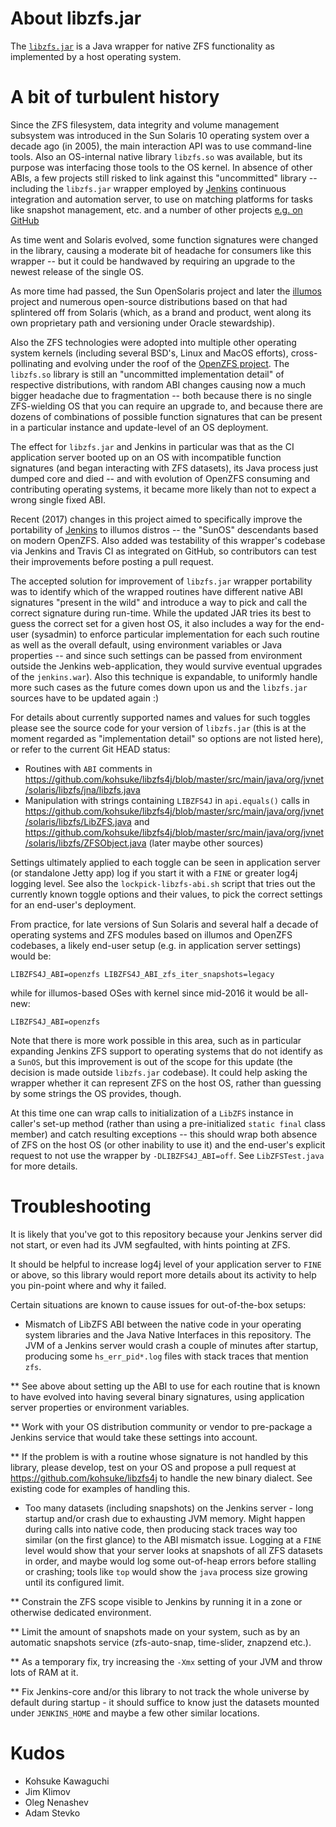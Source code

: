 # About libzfs.jar

The [`libzfs.jar`](https://github.com/kohsuke/libzfs4j) is a Java wrapper
for native ZFS functionality as implemented by a host operating system.

# A bit of turbulent history

Since the ZFS filesystem, data integrity and volume management subsystem was
introduced in the Sun Solaris 10 operating system over a decade ago (in 2005),
the main interaction API was to use command-line tools. Also an OS-internal
native library `libzfs.so` was available, but its purpose was interfacing
those tools to the OS kernel. In absence of other ABIs, a few projects still
risked to link against this "uncommitted" library -- including the `libzfs.jar`
wrapper employed by [Jenkins](http://jenkins-ci.org/) continuous integration
and automation server, to use on matching platforms for tasks like snapshot
management, etc. and a number of other projects [e.g. on
GitHub](https://github.com/search?l=Maven+POM&q=libzfs&type=Code&utf8=%E2%9C%93)

As time went and Solaris evolved, some function signatures were changed in
the library, causing a moderate bit of headache for consumers like this
wrapper -- but it could be handwaved by requiring an upgrade to the newest
release of the single OS.

As more time had passed, the Sun OpenSolaris project and later the
[illumos](http://illumos.org) project and numerous open-source distributions
based on that had splintered off from Solaris (which, as a brand and product,
went along its own proprietary path and versioning under Oracle stewardship).

Also the ZFS technologies were adopted into multiple other operating system
kernels (including several BSD's, Linux and MacOS efforts), cross-pollinating
and evolving under the roof of the [OpenZFS project](http://open-zfs.org/).
The `libzfs.so` library is still an "uncommitted implementation detail" of
respective distributions, with random ABI changes causing now a much bigger
headache due to fragmentation -- both because there is no single ZFS-wielding
OS that you can require an upgrade to, and because there are dozens of
combinations of possible function signatures that can be present in a
particular instance and update-level of an OS deployment.

The effect for `libzfs.jar` and Jenkins in particular was that as the CI
application server booted up on an OS with incompatible function signatures
(and began interacting with ZFS datasets), its Java process just dumped core
and died -- and with evolution of OpenZFS consuming and contributing operating
systems, it became more likely than not to expect a wrong single fixed ABI.

Recent (2017) changes in this project aimed to specifically improve the
portability of [Jenkins](https://jenkins.io/) to illumos distros -- the
"SunOS" descendants based on modern OpenZFS. Also added was testability
of this wrapper's codebase via Jenkins and Travis CI as integrated on GitHub,
so contributors can test their improvements before posting a pull request.

The accepted solution for improvement of `libzfs.jar` wrapper portability
was to identify which of the wrapped routines have different native ABI
signatures "present in the wild" and introduce a way to pick and call the
correct signature during run-time. While the updated JAR tries its best to
guess the correct set for a given host OS, it also includes a way for the
end-user (sysadmin) to enforce particular implementation for each such
routine as well as the overall default, using environment variables or Java
properties -- and since such settings can be passed from environment outside
the Jenkins web-application, they would survive eventual upgrades of the
`jenkins.war`). Also this technique is expandable, to uniformly handle more
such cases as the future comes down upon us and the `libzfs.jar` sources
have to be updated again :)

For details about currently supported names and values for such toggles
please see the source code for your version of `libzfs.jar` (this is at
the moment regarded as "implementation detail" so options are not listed
here), or refer to the current Git HEAD status:

* Routines with `ABI` comments in
  https://github.com/kohsuke/libzfs4j/blob/master/src/main/java/org/jvnet/solaris/libzfs/jna/libzfs.java
* Manipulation with strings containing `LIBZFS4J` in `api.equals()` calls in
  https://github.com/kohsuke/libzfs4j/blob/master/src/main/java/org/jvnet/solaris/libzfs/LibZFS.java
  and https://github.com/kohsuke/libzfs4j/blob/master/src/main/java/org/jvnet/solaris/libzfs/ZFSObject.java
  (later maybe other sources)

Settings ultimately applied to each toggle can be seen in application server
(or standalone Jetty app) log if you start it with a `FINE` or greater log4j
logging level. See also the `lockpick-libzfs-abi.sh` script that tries out
the currently known toggle options and their values, to pick the correct
settings for an end-user's deployment.

From practice, for late versions of Sun Solaris and several half a decade of
operating systems and ZFS modules based on illumos and OpenZFS codebases,
a likely end-user setup (e.g. in application server settings) would be:

````
LIBZFS4J_ABI=openzfs LIBZFS4J_ABI_zfs_iter_snapshots=legacy
````
while for illumos-based OSes with kernel since mid-2016 it would be all-new:
````
LIBZFS4J_ABI=openzfs
````

Note that there is more work possible in this area, such as in particular
expanding Jenkins ZFS support to operating systems that do not identify as
a `SunOS`, but this improvement is out of the scope for this update (the
decision is made outside `libzfs.jar` codebase). It could help asking the
wrapper whether it can represent ZFS on the host OS, rather than guessing
by some strings the OS provides, though.

At this time one can wrap calls to initialization of a `LibZFS` instance
in caller's set-up method (rather than using a pre-initialized `static
final` class member) and catch resulting exceptions -- this should wrap
both absence of ZFS on the host OS (or other inability to use it) and the
end-user's explicit request to not use the wrapper by `-DLIBZFS4J_ABI=off`.
See `LibZFSTest.java` for more details.

# Troubleshooting

It is likely that you've got to this repository because your Jenkins server
did not start, or even had its JVM segfaulted, with hints pointing at ZFS.

It should be helpful to increase log4j level of your application server to
`FINE` or above, so this library would report more details about its activity
to help you pin-point where and why it failed.

Certain situations are known to cause issues for out-of-the-box setups:

* Mismatch of LibZFS ABI between the native code in your operating system
  libraries and the Java Native Interfaces in this repository. The JVM of
  a Jenkins server would crash a couple of minutes after startup, producing
  some `hs_err_pid*.log` files with stack traces that mention `zfs`.
  
** See above about setting up the ABI to use for each routine that is
   known to have evolved into having several binary signatures, using
   application server properties or environment variables.
   
** Work with your OS distribution community or vendor to pre-package
   a Jenkins service that would take these settings into account.
   
** If the problem is with a routine whose signature is not handled by
   this library, please develop, test on your OS and propose a pull
   request at https://github.com/kohsuke/libzfs4j to handle the new
   binary dialect. See existing code for examples of handling this.

* Too many datasets (including snapshots) on the Jenkins server - long
startup and/or crash due to exhausting JVM memory. Might happen during
calls into native code, then producing stack traces way too similar (on
the first glance) to the ABI mismatch issue. Logging at a `FINE` level
would show that your server looks at snapshots of all ZFS datasets in
order, and maybe would log some out-of-heap errors before stalling or
crashing; tools like `top` would show the `java` process size growing
until its configured limit.

** Constrain the ZFS scope visible to Jenkins by running it in a zone
   or otherwise dedicated environment.
   
** Limit the amount of snapshots made on your system, such as by an
   automatic snapshots service (zfs-auto-snap, time-slider, znapzend
   etc.).
   
** As a temporary fix, try increasing the `-Xmx` setting of your JVM and
   throw lots of RAM at it.
   
** Fix Jenkins-core and/or this library to not track the whole universe by
   default during startup - it should suffice to know just the datasets
   mounted under `JENKINS_HOME` and maybe a few other similar locations.

# Kudos

* Kohsuke Kawaguchi
* Jim Klimov
* Oleg Nenashev
* Adam Stevko
